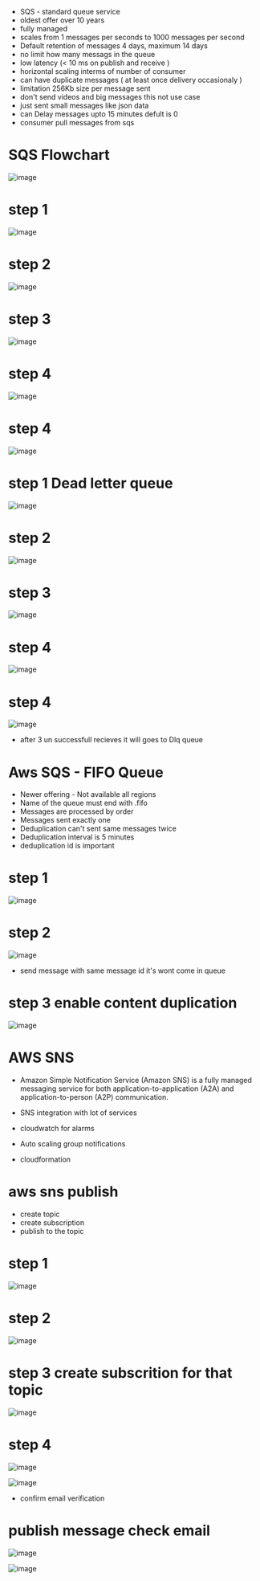* SQS - standard queue service
* oldest offer over 10 years 
* fully managed
* scales from 1 messages per seconds to 1000 messages per second
* Default retention of messages 4 days, maximum 14 days
*  no limit how many messags in the queue
*  low latency (< 10 ms on publish and receive )
*  horizontal scaling interms of number of consumer
*  can have duplicate messages ( at least once delivery occasionaly ) 
*  limitation 256Kb size per message sent
*  don't send videos and big messages this not use case 
*  just sent small messages like json data
*  can Delay messages upto 15 minutes defult is 0
*  consumer pull messages from sqs

# SQS Flowchart

![image](https://user-images.githubusercontent.com/42309948/149077552-35fa9d9e-d8cf-468d-addb-badac16d0236.png)


# step 1

![image](https://user-images.githubusercontent.com/42309948/149082090-1b6a361b-9ac4-4d77-a886-8215627de765.png)


# step 2

![image](https://user-images.githubusercontent.com/42309948/149082426-df26d016-14a6-453c-b720-847fcb2d83ed.png)

# step 3

![image](https://user-images.githubusercontent.com/42309948/149082778-eed65989-0460-4bd5-a4db-4a2e4f25be34.png)

# step 4

![image](https://user-images.githubusercontent.com/42309948/149083036-7a9e2b0d-e4c3-4d85-b3d8-6c8d5e3bd9ba.png)


# step 4

![image](https://user-images.githubusercontent.com/42309948/149083241-56cfaac2-dff3-459a-a01b-8a9152926541.png)


# step 1 Dead letter queue

![image](https://user-images.githubusercontent.com/42309948/149086786-4cffdc1b-9f78-4b2c-8917-54fc0f6b53fe.png)

# step 2

![image](https://user-images.githubusercontent.com/42309948/149086933-92021a41-1d21-438f-bf2c-82f3a66a6097.png)

# step 3

![image](https://user-images.githubusercontent.com/42309948/149087061-4d799af4-26c7-409a-91b7-5e5c5741875e.png)

# step 4

![image](https://user-images.githubusercontent.com/42309948/149087305-c2736df7-c836-46b2-826e-07282802c761.png)

# step 4

![image](https://user-images.githubusercontent.com/42309948/149087611-d7d57259-49d6-4b55-bc3d-11e82bac2f31.png)

* after 3 un successfull recieves it will goes to Dlq queue


# Aws SQS - FIFO Queue

* Newer offering - Not available all regions 
* Name of the queue must end with .fifo
* Messages are processed by order
* Messages sent exactly one
* Deduplication can't sent same messages twice
* Deduplication interval is 5 minutes
* deduplication id is important


# step 1

![image](https://user-images.githubusercontent.com/42309948/149147402-89ece60f-ecfd-4022-9417-1f9f098b0069.png)


# step 2

![image](https://user-images.githubusercontent.com/42309948/149147650-4595452e-c94c-4add-b0ca-1ba49237348d.png)


* send message with same message id it's wont come in queue

# step 3 enable content duplication

![image](https://user-images.githubusercontent.com/42309948/149148459-8734d627-7970-4e81-97d6-24fdf7fc9afa.png)


# AWS SNS

* Amazon Simple Notification Service (Amazon SNS) is a fully managed messaging service for both application-to-application (A2A) and application-to-person (A2P) communication.

* SNS integration with lot of services
* cloudwatch for alarms
* Auto scaling group notifications
* cloudformation 

# aws sns publish

* create topic
* create subscription
* publish to the topic


# step 1

![image](https://user-images.githubusercontent.com/42309948/149272094-540fcdd7-1d1a-44e4-a0cc-651c74c7a038.png)


# step 2

![image](https://user-images.githubusercontent.com/42309948/149272235-172df8ac-f5b8-4ba2-b135-d1b2a0a64c61.png)


# step 3 create subscrition for that topic

![image](https://user-images.githubusercontent.com/42309948/149272322-a67b1b6d-885c-4b89-b5e6-c55bee2183a5.png)


# step 4

![image](https://user-images.githubusercontent.com/42309948/149272760-ce65c3b6-52cd-4fbd-a5f8-aaf5b5c633e6.png)


![image](https://user-images.githubusercontent.com/42309948/149272869-154d2f8c-8178-4409-997d-ce243035ee19.png)


* confirm email verification 


# publish message check email

![image](https://user-images.githubusercontent.com/42309948/149273842-bf1b789e-e348-4d7e-a048-7cc6816ae8b6.png)


![image](https://user-images.githubusercontent.com/42309948/149273961-087015fc-e15c-4795-8fd6-944e7deb126c.png)





















